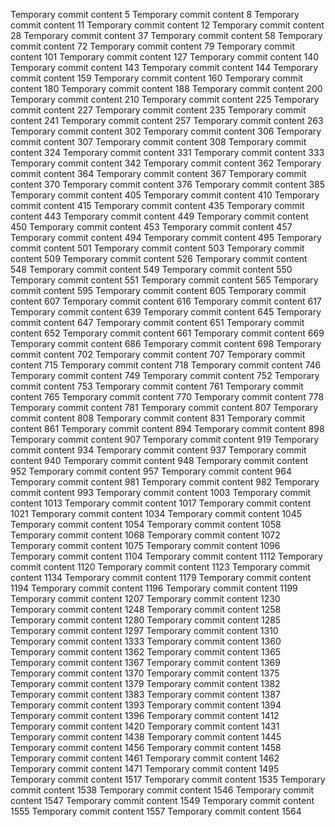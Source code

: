 Temporary commit content 5
Temporary commit content 8
Temporary commit content 11
Temporary commit content 12
Temporary commit content 28
Temporary commit content 37
Temporary commit content 58
Temporary commit content 72
Temporary commit content 79
Temporary commit content 101
Temporary commit content 127
Temporary commit content 140
Temporary commit content 143
Temporary commit content 144
Temporary commit content 159
Temporary commit content 160
Temporary commit content 180
Temporary commit content 188
Temporary commit content 200
Temporary commit content 210
Temporary commit content 225
Temporary commit content 227
Temporary commit content 235
Temporary commit content 241
Temporary commit content 257
Temporary commit content 263
Temporary commit content 302
Temporary commit content 306
Temporary commit content 307
Temporary commit content 308
Temporary commit content 324
Temporary commit content 331
Temporary commit content 333
Temporary commit content 342
Temporary commit content 362
Temporary commit content 364
Temporary commit content 367
Temporary commit content 370
Temporary commit content 376
Temporary commit content 385
Temporary commit content 405
Temporary commit content 410
Temporary commit content 415
Temporary commit content 435
Temporary commit content 443
Temporary commit content 449
Temporary commit content 450
Temporary commit content 453
Temporary commit content 457
Temporary commit content 494
Temporary commit content 495
Temporary commit content 501
Temporary commit content 503
Temporary commit content 509
Temporary commit content 526
Temporary commit content 548
Temporary commit content 549
Temporary commit content 550
Temporary commit content 551
Temporary commit content 565
Temporary commit content 595
Temporary commit content 605
Temporary commit content 607
Temporary commit content 616
Temporary commit content 617
Temporary commit content 639
Temporary commit content 645
Temporary commit content 647
Temporary commit content 651
Temporary commit content 652
Temporary commit content 661
Temporary commit content 669
Temporary commit content 686
Temporary commit content 698
Temporary commit content 702
Temporary commit content 707
Temporary commit content 715
Temporary commit content 718
Temporary commit content 746
Temporary commit content 749
Temporary commit content 752
Temporary commit content 753
Temporary commit content 761
Temporary commit content 765
Temporary commit content 770
Temporary commit content 778
Temporary commit content 781
Temporary commit content 807
Temporary commit content 808
Temporary commit content 831
Temporary commit content 861
Temporary commit content 894
Temporary commit content 898
Temporary commit content 907
Temporary commit content 919
Temporary commit content 934
Temporary commit content 937
Temporary commit content 940
Temporary commit content 948
Temporary commit content 952
Temporary commit content 957
Temporary commit content 964
Temporary commit content 981
Temporary commit content 982
Temporary commit content 993
Temporary commit content 1003
Temporary commit content 1013
Temporary commit content 1017
Temporary commit content 1021
Temporary commit content 1034
Temporary commit content 1045
Temporary commit content 1054
Temporary commit content 1058
Temporary commit content 1068
Temporary commit content 1072
Temporary commit content 1075
Temporary commit content 1096
Temporary commit content 1104
Temporary commit content 1112
Temporary commit content 1120
Temporary commit content 1123
Temporary commit content 1134
Temporary commit content 1179
Temporary commit content 1194
Temporary commit content 1196
Temporary commit content 1199
Temporary commit content 1207
Temporary commit content 1230
Temporary commit content 1248
Temporary commit content 1258
Temporary commit content 1280
Temporary commit content 1285
Temporary commit content 1297
Temporary commit content 1310
Temporary commit content 1333
Temporary commit content 1360
Temporary commit content 1362
Temporary commit content 1365
Temporary commit content 1367
Temporary commit content 1369
Temporary commit content 1370
Temporary commit content 1375
Temporary commit content 1379
Temporary commit content 1382
Temporary commit content 1383
Temporary commit content 1387
Temporary commit content 1393
Temporary commit content 1394
Temporary commit content 1396
Temporary commit content 1412
Temporary commit content 1420
Temporary commit content 1431
Temporary commit content 1438
Temporary commit content 1445
Temporary commit content 1456
Temporary commit content 1458
Temporary commit content 1461
Temporary commit content 1462
Temporary commit content 1471
Temporary commit content 1495
Temporary commit content 1517
Temporary commit content 1535
Temporary commit content 1538
Temporary commit content 1546
Temporary commit content 1547
Temporary commit content 1549
Temporary commit content 1555
Temporary commit content 1557
Temporary commit content 1564
